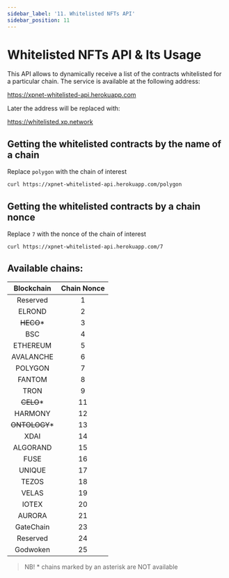 ```yaml
---
sidebar_label: '11. Whitelisted NFTs API'
sidebar_position: 11
---
```


# Whitelisted NFTs API & Its Usage

This API allows to dynamically receive a list of the contracts whitelisted for a particular chain. The service is available at the following address:

https://xpnet-whitelisted-api.herokuapp.com

Later the address will be replaced with:

https://whitelisted.xp.network

## Getting the whitelisted contracts by the name of a chain

Replace `polygon` with the chain of interest

```bash
curl https://xpnet-whitelisted-api.herokuapp.com/polygon
```

## Getting the whitelisted contracts by a chain nonce

Replace `7` with the nonce of the chain of interest

```bash
curl https://xpnet-whitelisted-api.herokuapp.com/7
```

## Available chains:

|Blockchain|Chain Nonce|
|:-:|:-:|
|Reserved|1|
|ELROND|2|
|<s>HECO</s>*|3|
|BSC|4|
|ETHEREUM|5|
|AVALANCHE|6|
|POLYGON|7|
|FANTOM|8|
|TRON|9|
|<s>CELO</s>*|11|
|HARMONY|12|
|<s>ONTOLOGY</s>*|13|
|XDAI|14|
|ALGORAND|15|
|FUSE|16|
|UNIQUE|17|
|TEZOS|18|
|VELAS|19|
|IOTEX|20|
|AURORA|21|
|GateChain|23|
|Reserved|24|
|Godwoken|25

> NB! * chains marked by an asterisk are NOT available